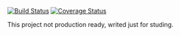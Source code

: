 [![Build Status](https://travis-ci.org/SoraTM/php-config-converter.svg?branch=master)](https://travis-ci.org/SoraTM/php-config-converter)
[![Coverage Status](https://coveralls.io/repos/github/SoraTM/php-config-converter/badge.svg?branch=master)](https://coveralls.io/github/SoraTM/php-config-converter?branch=master)

This project not production ready, writed just for studing.

